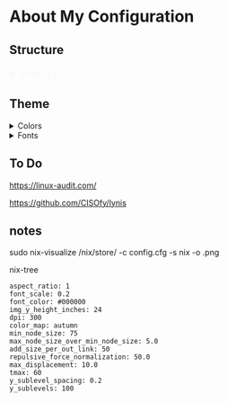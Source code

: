 <html>

  <head>

  <style>
    p { }
    summary {}
  </style>

  <head>

  <body>

  # About My Configuration

  ## Structure
  <details>
    <summary style="font-size:150%; color:#f7f9fb;"> File System </summary>
      <p style="word-spacing:5px;color:#e7eaeb;margin:0;line-height:17px;"> ├─ device                 </p>
      <p style="word-spacing:5px;color:#e7eaeb;margin:0;line-height:17px;"> ├┬ modules                </p>
      <p style="word-spacing:5px;color:#e7eaeb;margin:0;line-height:17px;"> │├─ flake                 </p>
      <p style="word-spacing:5px;color:#e7eaeb;margin:0;line-height:17px;"> │├─ home                  </p>
      <p style="word-spacing:5px;color:#e7eaeb;margin:0;line-height:17px;"> │├─ inner                 </p>
      <p style="word-spacing:5px;color:#e7eaeb;margin:0;line-height:17px;"> │└─ outer                 </p>
      <p style="word-spacing:5px;color:#e7eaeb;margin:0;line-height:17px;"> ├─ configuration.nix      </p>
      <p style="word-spacing:5px;color:#e7eaeb;margin:0;line-height:17px;"> └─ flake.nix              </p>
  </details>

  ## Theme
  <details>
    <summary> Colors </summary>
      <p>
      ├┬ Colors                         <br>
      │└┬ Neutral                       <br>
      │ ├─ #cc241d             <br>
      │ ├─ #60d11a             <br>
      │ ├─ #4585cc             <br>
      │ ├─ #d79921             <br>
      │ └─ #d65d0e             <br>
      └┬ Main                           <br>
       ├┬ Dark                   <br>
       │├─ #1d2021 # Hard      <br>
       │├─ #282828 *           <br>
       │├─ #2d3031 # Soft      <br>
       │├─ #333536             <br>
       │├─ #454748             <br>
       │├─ #636566             <br>
       │└─ #777a7b             <br>
       ├┬ Gray                   <br>
       │└─ #8e9192             <br>
       └┬ Light                  <br>
        ├─ #a2a5a7             <br>
        ├─ #babcbd             <br>
        ├─ #d1d3d4             <br>
        ├─ #e7eaeb             <br>
        ├─ #eff1f2 # Soft      <br>
        ├─ #f0f0f0 *           <br>
        └─ #f7f9fb # Hard      <br>
      </p>
  </details>

  <details>
    <summary> Fonts </summary>
      <p>
      ├┬ Sans-Serif              <br>
      │└─ Aerial                 <br>
      ├┬ Serif                   <br>
      │└─ Tymes                  <br>
      ├┬ Mono                    <br>
      │└─ 0xproto Nerd Font      <br>
      └┬ Emojis                  <br>
       └─ Twimoji         <br>
      </p>
  </details>

  ## To Do 

  https://linux-audit.com/

  https://github.com/CISOfy/lynis

  ## notes

  sudo nix-visualize /nix/store/<package> -c config.cfg -s nix -o <name>.png

  nix-tree

  ```
  aspect_ratio: 1
  font_scale: 0.2
  font_color: #000000
  img_y_height_inches: 24
  dpi: 300
  color_map: autumn
  min_node_size: 75
  max_node_size_over_min_node_size: 5.0
  add_size_per_out_link: 50
  repulsive_force_normalization: 50.0
  max_displacement: 10.0
  tmax: 60
  y_sublevel_spacing: 0.2
  y_sublevels: 100
  ```
  </body>

</html>